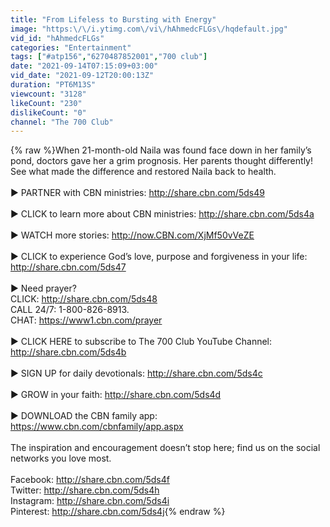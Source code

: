 ```yaml
---
title: "From Lifeless to Bursting with Energy"
image: "https:\/\/i.ytimg.com\/vi\/hAhmedcFLGs\/hqdefault.jpg"
vid_id: "hAhmedcFLGs"
categories: "Entertainment"
tags: ["#atp156","6270487852001","700 club"]
date: "2021-09-14T07:15:09+03:00"
vid_date: "2021-09-12T20:00:13Z"
duration: "PT6M13S"
viewcount: "3128"
likeCount: "230"
dislikeCount: "0"
channel: "The 700 Club"
---
```

{% raw %}When 21-month-old Naila was found face down in her family’s pond, doctors gave her a grim prognosis. Her parents thought differently! See what made the difference and restored Naila back to health.<br /><br />► PARTNER with CBN ministries: <a rel="nofollow" target="blank" href="http://share.cbn.com/5ds49">http://share.cbn.com/5ds49</a><br /> <br />► CLICK to learn more about CBN ministries: <a rel="nofollow" target="blank" href="http://share.cbn.com/5ds4a">http://share.cbn.com/5ds4a</a><br /><br />► WATCH more stories: <a rel="nofollow" target="blank" href="http://now.CBN.com/XjMf50vVeZE">http://now.CBN.com/XjMf50vVeZE</a><br /> <br />► CLICK to experience God’s love, purpose and forgiveness in your life: <a rel="nofollow" target="blank" href="http://share.cbn.com/5ds47">http://share.cbn.com/5ds47</a><br /> <br />► Need prayer?<br />    CLICK: <a rel="nofollow" target="blank" href="http://share.cbn.com/5ds48">http://share.cbn.com/5ds48</a><br />    CALL 24/7: 1-800-826-8913.<br />    CHAT: <a rel="nofollow" target="blank" href="https://www1.cbn.com/prayer">https://www1.cbn.com/prayer</a><br /><br />► CLICK HERE to subscribe to The 700 Club YouTube Channel: <a rel="nofollow" target="blank" href="http://share.cbn.com/5ds4b">http://share.cbn.com/5ds4b</a><br /> <br />► SIGN UP for daily devotionals: <a rel="nofollow" target="blank" href="http://share.cbn.com/5ds4c">http://share.cbn.com/5ds4c</a><br /> <br />► GROW in your faith: <a rel="nofollow" target="blank" href="http://share.cbn.com/5ds4d">http://share.cbn.com/5ds4d</a><br /> <br />► DOWNLOAD the CBN family app: <a rel="nofollow" target="blank" href="https://www.cbn.com/cbnfamily/app.aspx">https://www.cbn.com/cbnfamily/app.aspx</a><br /><br />The inspiration and encouragement doesn’t stop here; find us on the social networks you love most.<br /> <br />Facebook:  <a rel="nofollow" target="blank" href="http://share.cbn.com/5ds4f">http://share.cbn.com/5ds4f</a><br />Twitter:  <a rel="nofollow" target="blank" href="http://share.cbn.com/5ds4h">http://share.cbn.com/5ds4h</a><br />Instagram:  <a rel="nofollow" target="blank" href="http://share.cbn.com/5ds4i">http://share.cbn.com/5ds4i</a><br />Pinterest: <a rel="nofollow" target="blank" href="http://share.cbn.com/5ds4j">http://share.cbn.com/5ds4j</a>{% endraw %}
